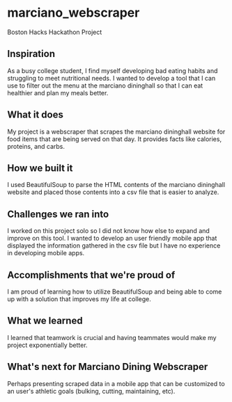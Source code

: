 # marciano_webscraper
Boston Hacks Hackathon Project

## Inspiration
As a busy college student, I find myself developing bad eating habits and struggling to meet nutritional needs. I wanted to develop a tool that I can use to filter out the menu at the marciano dininghall so that I can eat healthier and plan my meals better.

## What it does
My project is a webscraper that scrapes the marciano dininghall website for food items that are being served on that day. It provides facts like calories, proteins, and carbs.

## How we built it
I used BeautifulSoup to parse the HTML contents of the marciano dininghall website and placed those contents into a csv file that is easier to analyze.

## Challenges we ran into
I worked on this project solo so I did not know how else to expand and improve on this tool. I wanted to develop an user friendly mobile app that displayed the information gathered in the csv file but I have no experience in developing mobile apps.

## Accomplishments that we're proud of
I am proud of learning how to utilize BeautifulSoup and being able to come up with a solution that improves my life at college.

## What we learned
I learned that teamwork is crucial and having teammates would make my project exponentially better.

## What's next for Marciano Dining Webscraper
Perhaps presenting scraped data in a mobile app that can be customized to an user's athletic goals (bulking, cutting, maintaining, etc).
